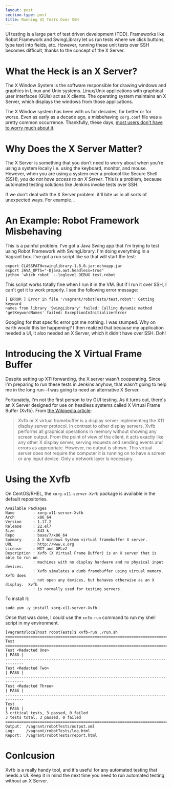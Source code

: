 ```yaml
---
layout: post
section-type: post
title: Running UI Tests Over SSH
---
```


UI testing is a large part of test driven development (TDD). Frameworks like Robot Framework and SwingLibrary let us run tests where we click buttons, type text into fields, etc. However, running these unit tests over SSH becomes difficult, thanks to the concept of the X Server.

# What the Heck is an X Server?

The X Window System is the software responsible for drawing windows and graphics in Linux and Unix systems. Linux/Unix applications with graphical user interfaces (GUIs) act as X clients. The operating system maintains an X Server, which displays the windows from those applications.

The X Window system has been with us for decades, for better or for worse. Even as early as a decade ago, a misbehaving `xorg.conf` file was a pretty common occurrence. Thankfully, these days, [most users don't have to worry much about it](https://xkcd.com/963/).

# Why Does the X Server Matter?

The X Server is something that you don't need to worry about when you're using a system locally i.e. using the keyboard, monitor, and mouse. However, when you are using a system over a protocol like Secure Shell (SSH), *you do not have access to an X Server*. This is a problem, because automated testing solutions like Jenkins invoke tests over SSH. 

If we don't deal with the X Server problem. it'll bite us in all sorts of unexpected ways. For example...

# An Example: Robot Framework Misbehaving

This is a painful problem. I've got a Java Swing app that I'm trying to test using Robot Framework with SwingLibrary. I'm doing everything in a Vagrant box. I've got a run script like so that will start the test:

    export CLASSPATH=swinglibrary-1.8.0.jar:echoapp.jar
    export JAVA_OPTS="-Djava.awt.headless=true"
    jython `which robot` --loglevel DEBUG test.robot

This script works totally fine when I run it in the VM. But if I run it over SSH, I can't get it to work properly. I see the following error message:

    [ ERROR ] Error in file '/vagrant/robotTests/test.robot': Getting keyword 
    names from library 'SwingLibrary' failed: Calling dynamic method 
    'getKeywordNames' failed: ExceptionInInitializerError

Googling for that specific error got me nothing. I was stumped. Why on earth would this be happening? I then realized that because my application needed a UI, it also needed an X Server, which it didn't have over SSH. Doh!

# Introducing the X Virtual Frame Buffer

Despite setting up X11 forwarding, the X server wasn't cooperating. Since I'm preparing to run these tests in Jenkins anyhow, that wasn't going to help me in the long run--I was going to need an alternative X Server.

Fortunately, I'm not the first person to try GUI testing. As it turns out, there's an X Server designed for use on headless systems called X Virtual Frame Buffer (Xvfb). From [the Wikipedia article](https://en.wikipedia.org/wiki/Xvfb):

> Xvfb or X virtual framebuffer is a display server implementing the X11 display server protocol. In contrast to other display servers, Xvfb performs all graphical operations in memory without showing any screen output. From the point of view of the client, it acts exactly like any other X display server, serving requests and sending events and errors as appropriate. However, no output is shown. This virtual server does not require the computer it is running on to have a screen or any input device. Only a network layer is necessary.

# Using the Xvfb

On CentOS/RHEL, the `xorg-x11-server-Xvfb` package is available in the default repositories.  

    Available Packages
    Name        : xorg-x11-server-Xvfb
    Arch        : x86_64
    Version     : 1.17.2
    Release     : 22.el7
    Size        : 843 k
    Repo        : base/7/x86_64
    Summary     : A X Windows System virtual framebuffer X server.
    URL         : http://www.x.org
    License     : MIT and GPLv2
    Description : Xvfb (X Virtual Frame Buffer) is an X server that is able to run on
                : machines with no display hardware and no physical input devices.
                : Xvfb simulates a dumb framebuffer using virtual memory.  Xvfb does
                : not open any devices, but behaves otherwise as an X display.  Xvfb
                : is normally used for testing servers.

To install it:

    sudo yum -y install xorg-x11-server-Xvfb

Once that was done, I could use the `xvfb-run` command to run my shell script in my environment. 

    [vagrant@localhost robotTests]$ xvfb-run ./run.sh
    ==============================================================================
    Test
    ==============================================================================
    Test <Redacted One>                                                   | PASS |
    ------------------------------------------------------------------------------
    Test <Redacted Two>                                                   | PASS |
    ------------------------------------------------------------------------------
    Test <Redacted Three>                                                 | PASS |
    ------------------------------------------------------------------------------
    Test                                                                  | PASS |
    3 critical tests, 3 passed, 0 failed
    3 tests total, 3 passed, 0 failed
    ==============================================================================
    Output:  /vagrant/robotTests/output.xml
    Log:     /vagrant/robotTests/log.html
    Report:  /vagrant/robotTests/report.html

# Conlcusion

Xvfb is a really handy tool, and it's useful for any automated testing that needs a UI. Keep it in mind the next time you need to run automated testing without an X Server.
